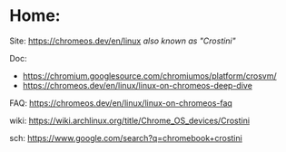 # Home:
Site: https://chromeos.dev/en/linux
_also known as "Crostini"_

Doc:
- https://chromium.googlesource.com/chromiumos/platform/crosvm/
- https://chromeos.dev/en/linux/linux-on-chromeos-deep-dive

FAQ: https://chromeos.dev/en/linux/linux-on-chromeos-faq

wiki: https://wiki.archlinux.org/title/Chrome_OS_devices/Crostini

sch: https://www.google.com/search?q=chromebook+crostini
